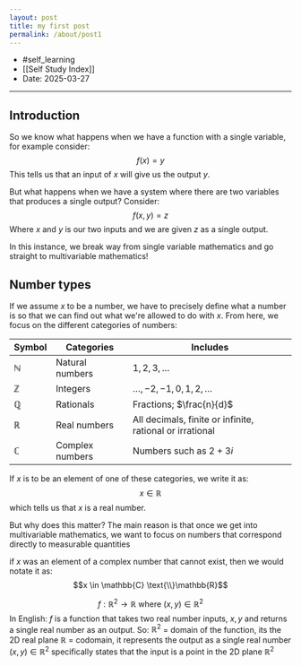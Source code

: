 ```yaml
---
layout: post
title: my first post
permalink: /about/post1
---
```


- #self_learning
- [[Self Study Index]]
- Date: 2025-03-27
___
## Introduction
So we know what happens when we have a function with a single variable, for example consider:$$f(x)=y$$This tells us that an input of $x$ will give us the output $y$. 

But what happens when we have a system where there are two variables that produces a single output? Consider:$$f(x,y)=z$$Where $x$ and $y$ is our two inputs and we are given $z$ as a single output.

In this instance, we break way from single variable mathematics and go straight to multivariable mathematics!

## Number types
If we assume $x$ to be a number, we have to precisely define what a number is so that we can find out what we're allowed to do with $x$. From here, we focus on the different categories of numbers:

| Symbol       | Categories      | Includes                                                 |
| ------------ | --------------- | -------------------------------------------------------- |
| $\mathbb{N}$ | Natural numbers | $1, 2, 3, \dots$                                         |
| $\mathbb{Z}$ | Integers        | $\dots, -2, -1, 0, 1, 2, \dots$                          |
| $\mathbb{Q}$ | Rationals       | Fractions; $\frac{n}{d}$                                 |
| $\mathbb{R}$ | Real numbers    | All decimals, finite or infinite, rational or irrational |
| $\mathbb{C}$ | Complex numbers | Numbers such as $2+3i$                                   |
If $x$ is to be an element of one of these categories, we write it as:$$x \in \mathbb{R}$$which tells us that $x$ is a real number.

But why does this matter? The main reason is that once we get into multivariable mathematics, we want to focus on numbers that correspond directly to measurable quantities

if $x$ was an element of a complex number that cannot exist, then we would notate it as:$$x \in \mathbb{C} \text{\\}\mathbb{R}$$


$$f: \mathbb{R}^2 \to\mathbb{R} \text{ where }(x,y) \in \mathbb{R}^2$$
In English: $f$ is a function that takes two real number inputs, $x,y$ and returns a single real number as an output. So:
$\mathbb{R}^2$ = domain of the function, its the 2D real plane
$\mathbb{R}$ = codomain, it represents the output as a single real number
$(x,y) \in \mathbb{R}^2$ specifically states that the input is a point in the 2D plane $\mathbb{R}^2$